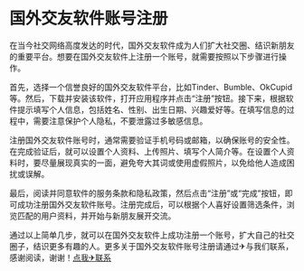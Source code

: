 # 国外交友软件账号注册

在当今社交网络高度发达的时代，国外交友软件成为人们扩大社交圈、结识新朋友的重要平台。想要在国外交友软件上注册一个账号，就需要按照以下步骤进行操作。

首先，选择一个信誉良好的国外交友软件平台，比如Tinder、Bumble、OkCupid等。然后，下载并安装该软件，打开应用程序并点击“注册”按钮。接下来，根据软件提示填写个人信息，包括姓名、性别、出生日期、兴趣爱好等。在填写信息的过程中，需要注意保护个人隐私，不要泄露过多敏感信息。

注册国外交友软件账号时，通常需要验证手机号码或邮箱，以确保账号的安全性。在完成验证后，就可以设置个人资料、上传照片、填写个人简介等。在设置个人资料时，要尽量展现真实的一面，避免夸大其词或使用虚假照片，以免给他人造成困扰或误解。

最后，阅读并同意软件的服务条款和隐私政策，然后点击“注册”或“完成”按钮，即可成功注册国外交友软件账号。注册完成后，可以根据个人喜好设置筛选条件，浏览匹配的用户资料，并开始与新朋友展开交流。

通过以上简单几步，就可以在国外交友软件上成功注册一个账号，扩大自己的社交圈子，结识更多有趣的人。更多关于国外交友软件账号注册请通过✈与我们联系，感谢阅读，谢谢！[点我✈联系](https://d.k02.cc)
